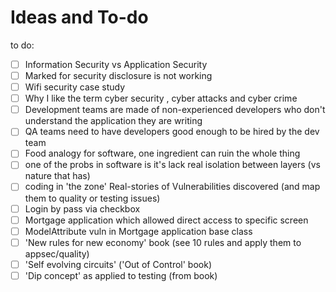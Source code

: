 # Ideas and To-do


to do:
 - [ ] Information Security vs Application Security
 - [ ] Marked for security disclosure is not working
 - [ ] Wifi security case study
 - [ ] Why I like the term cyber security , cyber attacks and cyber crime
 - [ ] Development teams are made of non-experienced developers who don't understand the application they are writing
 - [ ] QA teams need to have developers good enough to be hired by the dev team
 - [ ] Food analogy for software, one ingredient can ruin the whole thing
 - [ ] one of the probs in software is it's lack real isolation between layers (vs nature that has)
 - [ ] coding in 'the zone'
Real-stories of Vulnerabilities discovered (and map them to quality or testing issues)
 - [ ] Login by pass via checkbox
 - [ ] Mortgage application which allowed direct access to specific screen
 - [ ] ModelAttribute vuln in Mortgage application base class
 - [ ] 'New rules for new economy' book (see 10 rules and apply them to appsec/quality)
 - [ ] 'Self evolving circuits' ('Out of Control' book)
 - [ ] 'Dip concept' as applied to testing (from book)
